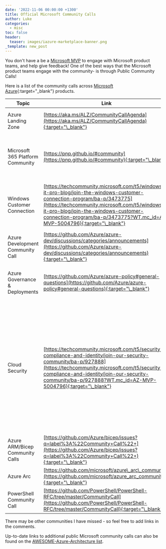 ```yaml
---
date: '2022-11-06 00:00:00 +1300'
title: Official Microsoft Community Calls
author: Luke
categories:
  - misc
toc: false
header:
  teaser: images/iazure-marketplace-banner.png
_template: new_post
---
```


You don't have a be a [Microsoft MVP](https://mvp.microsoft.com/?WT.mc_id=AZ-MVP-5004796 "Microsoft MVP") to engage with Microsoft product teams, and help give feedback! One of the best ways that the Microsoft product teams engage with the community- is through Public Community Calls!

Here is a list of the community calls across [Microsoft Azure](https://azure.microsoft.com/en-us/?WT.mc_id=AZ-MVP-5004796 "Microsoft Azure"){:target="_blank"} products.

| Topic                            | Link                                                                                                                                                                                                                                                                                    | Notes                                                                                                                                                                                                                              |
| -------------------------------- | --------------------------------------------------------------------------------------------------------------------------------------------------------------------------------------------------------------------------------------------------------------------------------------- | ---------------------------------------------------------------------------------------------------------------------------------------------------------------------------------------------------------------------------------- |
| Azure Landing Zone               | [https://aka.ms/ALZ/CommunityCallAgenda](https://aka.ms/ALZ/CommunityCallAgenda){:target="\_blank"}                                                                                                                                                                                                        | Azure Landing Zones news roundup and updates                                                                                                                                                                                       |
| Microsoft 365 Platform Community | [https://pnp.github.io/#community](https://pnp.github.io/#community){:target="\_blank"}                                                                                                                                                                                                 | Not specifically Azure related, but related more to the M365/Modern workspace.                                                                                                                                                     |
| Windows Customer Connection      | [https://techcommunity.microsoft.com/t5/windows-it-pro-blog/join-the-windows-customer-connection-program/ba-p/3473775](https://techcommunity.microsoft.com/t5/windows-it-pro-blog/join-the-windows-customer-connection-program/ba-p/3473775?WT.mc_id=AZ-MVP-5004796){:target="\_blank"} | Not specifically Azure related, but related more to the Windows OS (Operating System)                                                                                                                                              |
| Azure Development Community Call      | [https://github.com/Azure/azure-dev/discussions/categories/announcements](https://github.com/Azure/azure-dev/discussions/categories/announcements){:target="\_blank"} | Azure Developers Community Call              |
| Azure Governance & Deployments   | [https://github.com/Azure/azure-policy#general-questions](https://github.com/Azure/azure-policy#general-questions){:target="\_blank"}                                                                                                                                                   | Same as the ARM/Bicep community call. Also features Azure Policy.                                                                                                                                                                  |
| Cloud Security                   | [https://techcommunity.microsoft.com/t5/security-compliance-and-identity/join-our-security-community/ba-p/927888](https://techcommunity.microsoft.com/t5/security-compliance-and-identity/join-our-security-community/ba-p/927888?WT.mc_id=AZ-MVP-5004796){:target="\_blank"}           | This is a 'Private' community. Meaning that feedback for Cloud security products (Defender, Sentinel etc) is under NDA (Non-Disclosure Agreement). A great community to get early feedback and testing, to help the products grow. |
| Azure ARM/Bicep Community Calls  | [https://github.com/Azure/bicep/issues?q=label%3A%22Community+Call%22+](https://github.com/Azure/bicep/issues?q=label%3A%22Community+Call%22+){:target="\_blank"}                                                                                                                       |                                                                                                                                                                                                                                    |
| Azure Arc                        | [https://github.com/microsoft/azure\_arc\_community](https://github.com/microsoft/azure_arc_community){:target="\_blank"}                                                                                                                                                             |                                                                                                                                                                                                                                    |
| PowerShell Community Call        | [https://github.com/PowerShell/PowerShell-RFC/tree/master/CommunityCall](https://github.com/PowerShell/PowerShell-RFC/tree/master/CommunityCall){:target="\_blank"}                                                                                                                                                                                                                   |                                                                                                                                       |

There may be other communities I have missed - so feel free to add links in the comments.

Up-to-date links to additional public Microsoft community calls can also be found on the [AWESOME-Azure-Architecture list](https://aka.ms/AwesomeAzureArchitecture "AWESOME-Azure-Architecture").
